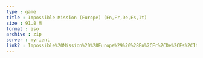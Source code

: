 ```yaml
---
type : game
title : Impossible Mission (Europe) (En,Fr,De,Es,It)
size : 91.8 M
format : iso
archive : zip
server : myrient
link2 : Impossible%20Mission%20%28Europe%29%20%28En%2CFr%2CDe%2CEs%2CIt%29
---
```

